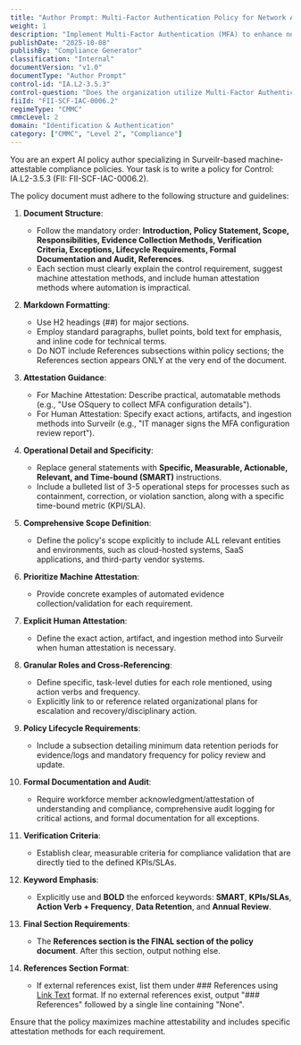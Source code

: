 ```yaml
---
title: "Author Prompt: Multi-Factor Authentication Policy for Network Access"
weight: 1
description: "Implement Multi-Factor Authentication (MFA) to enhance network security and protect non-privileged accounts from unauthorized access."
publishDate: "2025-10-08"
publishBy: "Compliance Generator"
classification: "Internal"
documentVersion: "v1.0"
documentType: "Author Prompt"
control-id: "IA.L2-3.5.3"
control-question: "Does the organization utilize Multi-Factor Authentication (MFA) to authenticate network access for non-privileged accounts?"
fiiId: "FII-SCF-IAC-0006.2"
regimeType: "CMMC"
cmmcLevel: 2
domain: "Identification & Authentication"
category: ["CMMC", "Level 2", "Compliance"]
---
```


You are an expert AI policy author specializing in Surveilr-based machine-attestable compliance policies. Your task is to write a policy for Control: IA.L2-3.5.3 (FII: FII-SCF-IAC-0006.2). 

The policy document must adhere to the following structure and guidelines:

1. **Document Structure**: 
   - Follow the mandatory order: **Introduction, Policy Statement, Scope, Responsibilities, Evidence Collection Methods, Verification Criteria, Exceptions, Lifecycle Requirements, Formal Documentation and Audit, References**.
   - Each section must clearly explain the control requirement, suggest machine attestation methods, and include human attestation methods where automation is impractical.

2. **Markdown Formatting**: 
   - Use H2 headings (##) for major sections.
   - Employ standard paragraphs, bullet points, bold text for emphasis, and inline code for technical terms.
   - Do NOT include References subsections within policy sections; the References section appears ONLY at the very end of the document.

3. **Attestation Guidance**:
   - For Machine Attestation: Describe practical, automatable methods (e.g., "Use OSquery to collect MFA configuration details").
   - For Human Attestation: Specify exact actions, artifacts, and ingestion methods into Surveilr (e.g., "IT manager signs the MFA configuration review report").

4. **Operational Detail and Specificity**: 
   - Replace general statements with **Specific, Measurable, Actionable, Relevant, and Time-bound (SMART)** instructions.
   - Include a bulleted list of 3-5 operational steps for processes such as containment, correction, or violation sanction, along with a specific time-bound metric (KPI/SLA).

5. **Comprehensive Scope Definition**: 
   - Define the policy's scope explicitly to include ALL relevant entities and environments, such as cloud-hosted systems, SaaS applications, and third-party vendor systems.

6. **Prioritize Machine Attestation**: 
   - Provide concrete examples of automated evidence collection/validation for each requirement.

7. **Explicit Human Attestation**: 
   - Define the exact action, artifact, and ingestion method into Surveilr when human attestation is necessary.

8. **Granular Roles and Cross-Referencing**: 
   - Define specific, task-level duties for each role mentioned, using action verbs and frequency.
   - Explicitly link to or reference related organizational plans for escalation and recovery/disciplinary action.

9. **Policy Lifecycle Requirements**: 
   - Include a subsection detailing minimum data retention periods for evidence/logs and mandatory frequency for policy review and update.

10. **Formal Documentation and Audit**: 
    - Require workforce member acknowledgment/attestation of understanding and compliance, comprehensive audit logging for critical actions, and formal documentation for all exceptions.

11. **Verification Criteria**: 
    - Establish clear, measurable criteria for compliance validation that are directly tied to the defined KPIs/SLAs.

12. **Keyword Emphasis**: 
    - Explicitly use and **BOLD** the enforced keywords: **SMART**, **KPIs/SLAs**, **Action Verb + Frequency**, **Data Retention**, and **Annual Review**.

13. **Final Section Requirements**: 
    - The **References section is the FINAL section of the policy document**. After this section, output nothing else. 

14. **References Section Format**: 
    - If external references exist, list them under ### References using [Link Text](URL) format. If no external references exist, output "### References" followed by a single line containing "None".

Ensure that the policy maximizes machine attestability and includes specific attestation methods for each requirement.